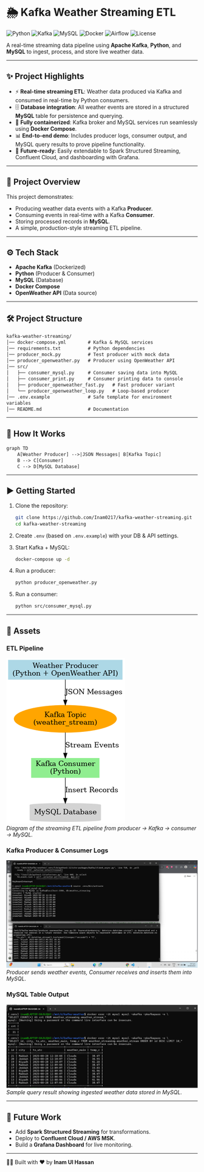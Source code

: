 # 🌦️ Kafka Weather Streaming ETL

![Python](https://img.shields.io/badge/Python-3.12-blue?logo=python)
![Kafka](https://img.shields.io/badge/Apache%20Kafka-Streaming-black?logo=apache-kafka)
![MySQL](https://img.shields.io/badge/MySQL-Database-orange?logo=mysql)
![Docker](https://img.shields.io/badge/Docker-Container-blue?logo=docker)
![Airflow](https://img.shields.io/badge/ETL-Pipeline-green?logo=apache-airflow)
![License](https://img.shields.io/badge/License-MIT-lightgrey)


A real-time streaming data pipeline using **Apache Kafka**, **Python**, and **MySQL** to ingest, process, and store live weather data.

---

## ✨ Project Highlights

- ⚡ **Real-time streaming ETL**: Weather data produced via Kafka and consumed in real-time by Python consumers.  
- 🗄️ **Database integration**: All weather events are stored in a structured **MySQL** table for persistence and querying.  
- 🐳 **Fully containerized**: Kafka broker and MySQL services run seamlessly using **Docker Compose**.  
- 📊 **End-to-end demo**: Includes producer logs, consumer output, and MySQL query results to prove pipeline functionality.  
- 🔮 **Future-ready**: Easily extendable to Spark Structured Streaming, Confluent Cloud, and dashboarding with Grafana.  

---

## 📌 Project Overview
This project demonstrates:
- Producing weather data events with a Kafka **Producer**.
- Consuming events in real-time with a Kafka **Consumer**.
- Storing processed records in **MySQL**.
- A simple, production-style streaming ETL pipeline.

---

## ⚙️ Tech Stack
- **Apache Kafka** (Dockerized)
- **Python** (Producer & Consumer)
- **MySQL** (Database)
- **Docker Compose**
- **OpenWeather API** (Data source)

---

## 🛠️ Project Structure
```
kafka-weather-streaming/
│── docker-compose.yml        # Kafka & MySQL services
│── requirements.txt          # Python dependencies
│── producer_mock.py          # Test producer with mock data
│── producer_openweather.py   # Producer using OpenWeather API
│── src/
│   ├── consumer_mysql.py     # Consumer saving data into MySQL
│   ├── consumer_print.py     # Consumer printing data to console
│   ├── producer_openweather_fast.py   # Fast producer variant
│   └── producer_openweather_loop.py   # Loop-based producer
│── .env.example              # Safe template for environment variables
│── README.md                 # Documentation
```

---

## 🚀 How It Works
```mermaid
graph TD
    A[Weather Producer] -->|JSON Messages| B[Kafka Topic]
    B --> C[Consumer]
    C --> D[MySQL Database]
```

---

## ▶️ Getting Started
1. Clone the repository:
   ```bash
   git clone https://github.com/Inam0217/kafka-weather-streaming.git
   cd kafka-weather-streaming
   ```

2. Create `.env` (based on `.env.example`) with your DB & API settings.

3. Start Kafka + MySQL:
   ```bash
   docker-compose up -d
   ```

4. Run a producer:
   ```bash
   python producer_openweather.py
   ```

5. Run a consumer:
   ```bash
   python src/consumer_mysql.py
   ```

---

## 📂 Assets

### ETL Pipeline
![ETL Pipeline](assets/etl_flow.png)  
*Diagram of the streaming ETL pipeline from producer → Kafka → consumer → MySQL.*

### Kafka Producer & Consumer Logs
![Producer Consumer Logs](assets/consumer_producer_output.png)  
*Producer sends weather events, Consumer receives and inserts them into MySQL.*

### MySQL Table Output
![MySQL Table](assets/mysql_table_output.png)  
*Sample query result showing ingested weather data stored in MySQL.*

---

## 🔮 Future Work
- Add **Spark Structured Streaming** for transformations.
- Deploy to **Confluent Cloud / AWS MSK**.
- Build a **Grafana Dashboard** for live monitoring.

---

👨‍💻 Built with ❤️ by **Inam Ul Hassan**
